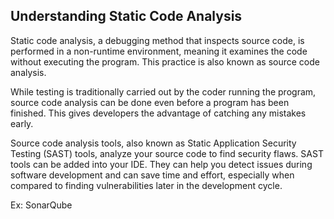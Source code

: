 ## Understanding Static Code Analysis

Static code analysis, a debugging method that inspects source code, is performed in a non-runtime environment, meaning it examines the code without executing the program. This practice is also known as source code analysis.

While testing is traditionally carried out by the coder running the program, source code analysis can be done even before a program has been finished. This gives developers the advantage of catching any mistakes early.

Source code analysis tools, also known as Static Application Security Testing (SAST) tools, analyze your source code to find security flaws. SAST tools can be added into your IDE. They can help you detect issues during software development and can save time and effort, especially when compared to finding vulnerabilities later in the development cycle.

Ex: SonarQube